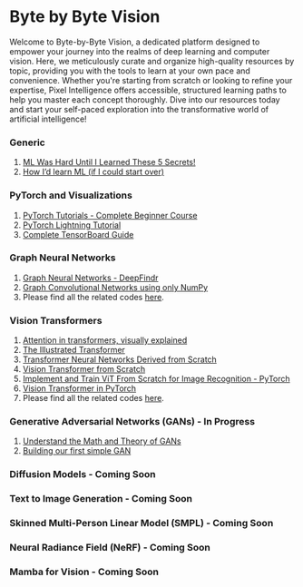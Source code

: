 # Byte by Byte Vision

Welcome to Byte-by-Byte Vision, a dedicated platform designed to empower your journey into the realms of deep learning and computer vision. Here, we meticulously curate and organize high-quality resources by topic, providing you with the tools to learn at your own pace and convenience. Whether you're starting from scratch or looking to refine your expertise, Pixel Intelligence offers accessible, structured learning paths to help you master each concept thoroughly. Dive into our resources today and start your self-paced exploration into the transformative world of artificial intelligence!

### Generic
  1. [ML Was Hard Until I Learned These 5 Secrets!](https://youtu.be/sJBO7rMR8ks?si=h9BtP0x1ywFW8U42)
  2. [How I’d learn ML (if I could start over)](https://youtu.be/gUmagAluXpk?si=4wiRwhonibEh2gsj)

### PyTorch and Visualizations
  1. [PyTorch Tutorials - Complete Beginner Course](https://youtube.com/playlist?list=PLqnslRFeH2UrcDBWF5mfPGpqQDSta6VK4&si=jOWoiKW3T1lTg_26)
  2. [PyTorch Lightning Tutorial](https://youtube.com/playlist?list=PLhhyoLH6IjfyL740PTuXef4TstxAK6nGP&si=ew27ODqjWKA1M1nz)
  3. [Complete TensorBoard Guide](https://youtu.be/k7KfYXXrOj0?si=uWwhut7UsE3KXl0G)

### Graph Neural Networks
  1. [Graph Neural Networks - DeepFindr](https://youtube.com/playlist?list=PLV8yxwGOxvvoNkzPfCx2i8an--Tkt7O8Z&si=VBMF5Zl8v-LJ-71k)
  2. [Graph Convolutional Networks using only NumPy](https://youtu.be/8qTnNXdkF1Q?si=o_z2rY6pjOVw6xwZ)
  3. Please find all the related codes [here](https://github.com/SoumyaratnaDebnath/Byte-by-Byte-Vision/tree/main/graph-convolution-networks-from-scratch).

### Vision Transformers
  1. [Attention in transformers, visually explained](https://youtu.be/eMlx5fFNoYc?si=pRbSARHssr38LjWx)
  2. [The Illustrated Transformer](https://jalammar.github.io/illustrated-transformer/)
  3. [Transformer Neural Networks Derived from Scratch](https://youtu.be/kWLed8o5M2Y?si=LoDpokjuaE_Lo5p3)
  4. [Vision Transformer from Scratch](https://youtu.be/pACWvXc-GLs?si=LIn29f-xGkUYy-H0)
  5. [Implement and Train ViT From Scratch for Image Recognition - PyTorch](https://youtu.be/Vonyoz6Yt9c?si=1bSgFETiMPXqw-ss)
  6. [Vision Transformer in PyTorch](https://youtu.be/ovB0ddFtzzA?si=jr6tgb0vMZpMO5DK)
  7.  Please find all the related codes [here](https://github.com/SoumyaratnaDebnath/Byte-by-Byte-Vision/tree/main/vision-trasnformer-from-scratch).

### Generative Adversarial Networks (GANs) - In Progress
  1. [Understand the Math and Theory of GANs](https://youtu.be/J1aG12dLo4I?si=vuS8el8bImDw75l8)
  2. [Building our first simple GAN](https://youtu.be/OljTVUVzPpM?si=X2-mJx_7N_Z1jU4B)
     
### Diffusion Models - Coming Soon 
### Text to Image Generation - Coming Soon
### Skinned Multi-Person Linear Model (SMPL) - Coming Soon
### Neural Radiance Field (NeRF) - Coming Soon
### Mamba for Vision - Coming Soon

